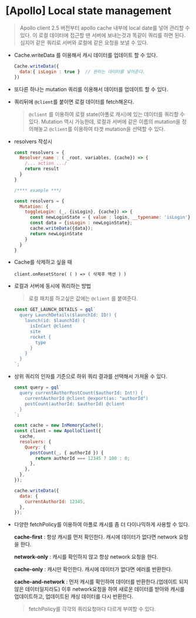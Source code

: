 # [Apollo] Local state management

> Apollo client 2.5 버전부터 apollo cache 내부에 local date를 넣어 관리할 수 있다. 이 로컬 데이터에 접근할 땐 서버에 보내는것과 똑같이 쿼리를 하면 된다. 심지어 같은 쿼리로 서버와 로컬에 같은 요청을 보낼 수 있다.


- Cache.writeData 를 이용해서 캐시 데이터를 업데이트 할 수 있다.

  ```js
  Cache.writeData({
    data:{ isLogin : true }  // 원하는 데이터를 넣어준다.
  })
  ```

- 또다른 하나는 mutation 쿼리를 이용해서 데이터를 업데이트 할 수 있다.

- 쿼리뒤에 `@client`를 붙이면 로컬 데이터를 fetch해온다.

  > `@client` 를 이용하여 로컬 state(아폴로 캐시)에 있는 데이터를 쿼리할 수 있다. Mutation 역시 가능한데, 로컬과 서버에 같은 이름의 mutation을 정의해놓고 `@client`를 이용하여 타겟 mutation을 선택할 수 있다.

- resolvers 작성시

  ```js
  const resolvers = {
  	Resolver_name : ( _root, variables, {cache}) => {
      /... action .../
      return result
    }  
  }
  
  /**** example ***/
  
  const resolvers = {
    Mutation: {
      toggleLogin: (_, {isLogin}, {cache}) => {
        const newLoginState = { value : login, __typename: 'isLogin'}
        const data = {isLogin : newLoginState};
        cache.writeData({data});
        return newLoginState
      }
    }
  }
  ```

- Cache를 삭제하고 싶을 때

  ```
  client.onResetStore( ( ) => ( 삭제후 액션 ) )
  ```

- 로컬과 서버에 동시에 쿼리하는 방법

  > 로컬 패치를 하고싶은 값에는 `@client` 를 붙여준다.

  ```js
  const GET_LAUNCH_DETAILS = gql`
    query LaunchDetails($launchId: ID!) {
      launch(id: $launchId) {
        isInCart @client
        site
        rocket {
          type
        }
      }
    }
  `;
  ```

  

- 상위 쿼리의 인자를 기준으로 하위 쿼리 결과를 선택해서 가져올 수 있다.

  ```js
  const query = gql`
    query currentAuthorPostCount($authorId: Int!) {
      currentAuthorId @client @export(as: "authorId")
      postCount(authorId: $authorId) @client
    }
  `;
  
  const cache = new InMemoryCache();
  const client = new ApolloClient({
    cache,
    resolvers: {
      Query: {
        postCount(_, { authorId }) {
          return authorId === 12345 ? 100 : 0;
        },
      },
    },
  });
  
  cache.writeData({
    data: {
      currentAuthorId: 12345,
    },
  });
  
  ```

  

- 다양한 fetchPolicy를 이용하여 아폴로 캐시를 좀 더 다이나믹하게 사용할 수 있다.

  **cache-first**
  : 항상 캐시를 먼저 확인한다. 캐시에 데이터가 없다면 network 요청을 한다.

  

  **network-only**
  : 캐시를 확인하지 않고 항상 network 요청을 한다.

  

  **cache-only**
  : 캐시만 확인한다. 캐시에 데이터가 없다면 에러를 반환한다.

  

  **cache-and-network**
  : 먼저 캐시를 확인하여 데이터를 반환한다.(업데이트 되지 않은 데이터일지라도) 이후 network요청을 하여 새로운 데이터를 받아와 캐시를 업데이트하고, 업데이트된 캐싱 데이터를 다시 반환한다.

  
  
  > fetchPolicy를 각각의 쿼리요청마다 다르게 부여할 수 있다. 